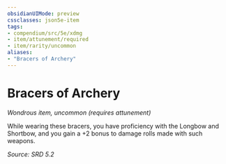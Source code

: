 ```yaml
---
obsidianUIMode: preview
cssclasses: json5e-item
tags:
- compendium/src/5e/xdmg
- item/attunement/required
- item/rarity/uncommon
aliases: 
- "Bracers of Archery"
---
```

# Bracers of Archery
*Wondrous item, uncommon (requires attunement)*  


While wearing these bracers, you have proficiency with the Longbow and Shortbow, and you gain a +2 bonus to damage rolls made with such weapons.

*Source: SRD 5.2*